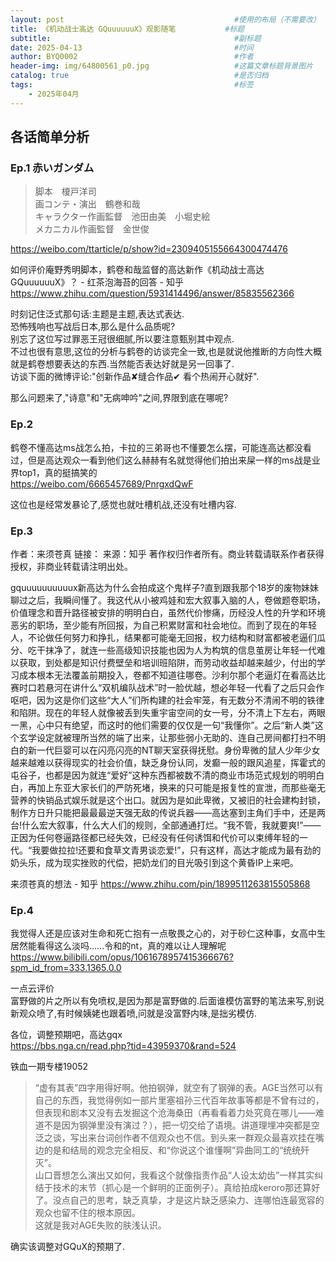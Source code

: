 ```yaml
---
layout: post                                      #使用的布局（不需要改）
title: 《机动战士高达 GQuuuuuuX》观影随笔           #标题
subtitle:                                         #副标题
date: 2025-04-13                                  #时间
author: BYQ0002                                   #作者
header-img: img/64800561_p0.jpg                   #这篇文章标题背景图片
catalog: true                                     #是否归档
tags:                                             #标签
    - 2025年04月
---
```


## 各话简单分析

### Ep.1 赤いガンダム

>脚本　榎戸洋司  
画コンテ・演出　鶴巻和哉  
キャラクター作画監督　池田由美　小堀史絵  
メカニカル作画監督　金世俊

https://weibo.com/ttarticle/p/show?id=2309405155664300474476

如何评价庵野秀明脚本，鹤卷和哉监督的高达新作《机动战士高达GQuuuuuuX》？ - 红茶泡海苔的回答 - 知乎
https://www.zhihu.com/question/5931414496/answer/85835562366

时刻记住泛式那句话:主题是主题,表达式表达.  
恐怖残响也写战后日本,那么是什么品质呢?  
别忘了这位写过罪恶王冠很细腻,所以要注意甄别其中观点.  
不过也很有意思,这位的分析与鹤卷的访谈完全一致,也是就说他推断的方向性大概就是鹤卷想要表达的东西.当然能否表达好就是另一回事了.  
访谈下面的微博评论:"创新作品✘缝合作品✔ 看个热闹开心就好".

那么问题来了,"诗意"和"无病呻吟"之间,界限到底在哪呢?

### Ep.2

鹤卷不懂高达ms战怎么拍，卡拉的三弟哥也不懂要怎么摆，可能连高达都没看过，但是高达观众一看到他们这么赫赫有名就觉得他们拍出来屎一样的ms战是业界top1，真的挺搞笑的  
https://weibo.com/6665457689/PnrgxdQwF

这位也是经常发暴论了,感觉也就吐槽机战,还没有吐槽内容.

### Ep.3

作者：来须苍真
链接：
来源：知乎
著作权归作者所有。商业转载请联系作者获得授权，非商业转载请注明出处。

gquuuuuuuuuux新高达为什么会拍成这个鬼样子?直到跟我那个18岁的废物妹妹聊过之后，我瞬间懂了。​我这代从小被鸡娃和宏大叙事入脑的人，卷做题卷职场，价值理念和晋升路径被安排的明明白白，虽然代价惨痛，历经没人性的升学和环境恶劣的职场，至少能有所回报，为自己积累财富和社会地位。​而到了现在的年轻人，不论做任何努力和挣扎，结果都可能毫无回报，权力结构和财富都被老逼们瓜分、吃干抹净了，就连一些高级知识技能也因为人为构筑的信息茧房让年轻一代难以获取，到处都是知识付费壁垒和培训班陷阱，而劳动收益却越来越少，付出的学习成本根本无法覆盖前期投入，卷都不知道往哪卷。​沙利尔那个老逼灯在看高达比赛时口若悬河在讲什么“双机编队战术”时一脸优越，想必年轻一代看了之后只会作呕吧，因为这是你们这些“大人”们所构建的社会牢笼，有无数分不清闹不明的铁律和陷阱。现在的年轻人就像被丢到失重宇宙空间的女一号，分不清上下左右，两眼一黑，心中只有绝望，而这时的他们需要的仅仅是一句“我懂你”。之后“新人类”这个玄学设定就被理所当然的端了出来，让那些弱小无助的、连自己房间都打扫不明白的新一代巨婴可以在闪亮闪亮的NT聊天室获得抚慰。身份卑微的鼠人少年少女越来越难以获得现实的社会价值，缺乏身份认同，发癫一般的跟风追星，挥霍式的屯谷子，也都是因为就连“爱好”这种东西都被数不清的商业市场范式规划的明明白白，再加上东亚大家长们的严防死堵，换来的只可能是报复性的宣泄，而那些毫无营养的快销品式娱乐就是这个出口。​就因为是如此卑微，又被旧的社会建构封锁，制作方日升只能把最最最逆天强无敌的传说兵器——高达塞到主角们手中，还是两台!什么宏大叙事，什么大人们的规则，全部通通打烂。“我不管，我就要爽!”——正因为任何卷逼路径都已经失效，已经没有任何诱饵和代价可以束缚年轻的一代。“我要做拉拉!还要和食草文青男谈恋爱!”，只有这样，高达才能成为最有劲的奶头乐，成为现实挫败的代偿，把奶龙们的目光吸引到这个黄昏IP上来吧。

来须苍真的想法 - 知乎
https://www.zhihu.com/pin/1899511263815505868

### Ep.4

我觉得人还是应该对生命和死亡抱有一点敬畏之心的，对于砂仁这种事，女高中生居然能看得这么淡吗……令和的nt，真的难以让人理解呢  
https://www.bilibili.com/opus/1061678957415366676?spm_id_from=333.1365.0.0

一点云评价  
富野做的片之所以有免喷权,是因为那是富野做的.后面谁模仿富野的笔法来写,别说新观众喷了,有时候姨姥也跟着喷,问就是没富野内味,是拙劣模仿.

各位，调整预期吧，高达gqx  
https://bbs.nga.cn/read.php?tid=43959370&rand=524

铁血一期专楼19052  
>“虚有其表”四字用得好啊。他拍钢弹，就空有了钢弹的表。AGE当然可以有自己的东西，我觉得例如一部片里塞祖孙三代百年故事等都是不曾有过的，但表现和剧本又没有去发掘这个沧海桑田（再看看着力处究竟在哪儿——难道不是因为钢弹里没有演过？），把一切交给了语境。讲道理埋冲突都是空泛之谈，写出来台词创作者不信观众也不信。到头来一群观众最喜欢挂在嘴边的是和结局的观念完全相反、和“你说这个谁懂啊”异曲同工的“统统歼灭”。  
山口晋想怎么演出又如何，我看这个就像指责作品“人设太幼齿”一样其实纠结于技术的末节（抓心是一个鲜明的正面例子）。真给拍成keroro那还算好了。没点自己的思考，缺乏真挚，才是这片缺乏感染力、连哪怕连最宽容的观众也留不住的根本原因。  
这就是我对AGE失败的肤浅认识。

确实该调整对GQuX的预期了.